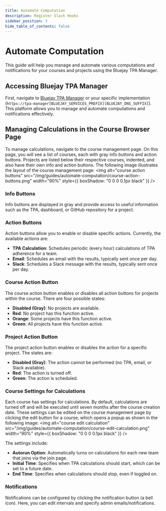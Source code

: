 ```yaml
---
title: Automate Computation 
description: Register Slack Hooks
sidebar_position: 3
hide_table_of_contents: false
---
```


# Automate Computation

This guide will help you manage and automate various computations and notifications for your courses and projects using the Bluejay TPA Manager.

## Accessing Bluejay TPA Manager

First, navigate to [Bluejay TPA Manager](https://tpa-manager.bluejay.governify.io/) or your specific implementation (`https://tpa-manager[BLUEJAY_SERVICES_PREFIX][BLUEJAY_DNS_SUFFIX]`). This platform allows you to manage and automate computations and notifications effectively.

## Managing Calculations in the Course Browser Page

To manage calculations, navigate to the course management page. On this page, you will see a list of courses, each with gray info buttons and action buttons. Projects are listed below their respective courses, indented, and also have their own info and action buttons. The following image illustrates the layout of the course management page:
<img alt="course action buttons" src="/img/guides/automate-computation/course-action-buttons.png" width="90%" style={{ boxShadow: "0 0 0 0.1px black" }} />
&nbsp;

### Info Buttons

Info buttons are displayed in gray and provide access to useful information such as the TPA, dashboard, or GitHub repository for a project.

### Action Buttons

Action buttons allow you to enable or disable specific actions. Currently, the available actions are:

- **TPA Calculation**: Schedules periodic (every hour) calculations of TPA adherence for a team.
- **Email**: Schedules an email with the results, typically sent once per day.
- **Slack**: Schedules a Slack message with the results, typically sent once per day.

### Course Action Button

The course action button enables or disables all action buttons for projects within the course. There are four possible states:

- **Disabled (Gray)**: No projects are available.
- **Red**: No project has this function active.
- **Orange**: Some projects have this function active.
- **Green**: All projects have this function active.

### Project Action Button

The project action button enables or disables the action for a specific project. The states are:

- **Disabled (Gray)**: The action cannot be performed (no TPA, email, or Slack available).
- **Red**: The action is turned off.
- **Green**: The action is scheduled.

### Course Settings for Calculations

Each course has settings for calculations. By default, calculations are turned off and will be executed until seven months after the course creation date. These settings can be edited on the course management page by clicking the edit button for a course, which opens a popup as shown in the following image:
<img alt="course edit calculation" src="/img/guides/automate-computation/course-edit-calculation.png" width="90%" style={{ boxShadow: "0 0 0 0.1px black" }} />
&nbsp;

The settings include:

- **Autorun Option**: Automatically turns on calculations for each new team that joins via the join page.
- **Initial Time**: Specifies when TPA calculations should start, which can be set to a future date.
- **End Time**: Specifies when calculations should stop, even if toggled on.

### Notifications

Notifications can be configured by clicking the notification button (a bell icon). Here, you can edit intervals and specify admin emails/notifications.
